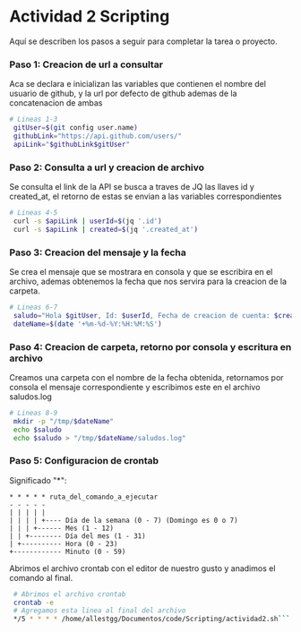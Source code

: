 # Actividad 2 Scripting


Aquí se describen los pasos a seguir para completar la tarea o proyecto.

### Paso 1: Creacion de url a consultar

Aca se declara e inicializan las variables que contienen el nombre del usuario de github, y la url por defecto de github ademas de la concatenacion de ambas

```bash
# Lineas 1-3
 gitUser=$(git config user.name)
 githubLink="https://api.github.com/users/"
 apiLink="$githubLink$gitUser"
```

### Paso 2: Consulta a url y creacion de archivo

Se consulta el link de la API se busca a traves de JQ las llaves id y created_at, el retorno de estas se envian a las variables correspondientes

```bash
# Lineas 4-5
 curl -s $apiLink | userId=$(jq '.id')
 curl -s $apiLink | created=$(jq '.created_at')
```

### Paso 3: Creacion del mensaje y la fecha

Se crea el mensaje que se mostrara en consola y que se escribira en el archivo, ademas obtenemos la fecha que nos servira para la creacion de la carpeta.

```bash
# Lineas 6-7
 saludo="Hola $gitUser, Id: $userId, Fecha de creacion de cuenta: $created"
 dateName=$(date '+%m-%d-%Y:%H:%M:%S')
```

### Paso 4: Creacion de carpeta, retorno por consola y escritura en archivo

Creamos una carpeta con el nombre de la fecha obtenida, retornamos por consola el mensaje correspondiente y escribimos este en el archivo saludos.log

```bash
# Lineas 8-9
 mkdir -p "/tmp/$dateName"
 echo $saludo
 echo $saludo > "/tmp/$dateName/saludos.log"
```

### Paso 5: Configuracion de crontab

Significado "*":

```plaintext
* * * * * ruta_del_comando_a_ejecutar
- - - - -
| | | | |
| | | | +---- Día de la semana (0 - 7) (Domingo es 0 o 7)
| | | +------ Mes (1 - 12)
| | +-------- Día del mes (1 - 31)
| +---------- Hora (0 - 23)
+------------ Minuto (0 - 59)
```
Abrimos el archivo crontab con el editor de nuestro gusto y anadimos el comando al final.
```bash
 # Abrimos el archivo crontab
 crontab -e
 # Agregamos esta linea al final del archivo
 */5 * * * * /home/allestgg/Documentos/code/Scripting/actividad2.sh```

